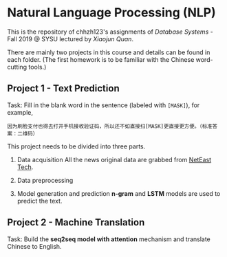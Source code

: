 # Natural Language Processing (NLP)

This is the repository of chhzh123's assignments of *Database Systems* - Fall 2019 @ SYSU lectured by *Xiaojun Quan*.

There are mainly two projects in this course and details can be found in each folder. (The first homework is to be familiar with the Chinese word-cutting tools.)

## Project 1 - Text Prediction
Task: Fill in the blank word in the sentence (labeled with `[MASK]`), for example,
```
因为刷脸支付也得去打开手机接收验证码，所以还不如直接扫[MASK]更直接更方便。（标准答案：二维码）
```

This project needs to be divided into three parts.
1. Data acquisition
All the news original data are grabbed from [NetEast Tech](https://tech.163.com/).

2. Data preprocessing

3. Model generation and prediction
**n-gram** and **LSTM** models are used to predict the text.

## Project 2 - Machine Translation
Task: Build the **seq2seq model with attention** mechanism and translate Chinese to English.